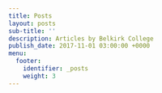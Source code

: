 ```yaml
---
title: Posts
layout: posts
sub-title: ''
description: Articles by Belkirk College
publish_date: 2017-11-01 03:00:00 +0000
menu:
  footer:
    identifier: _posts
    weight: 3
---
```

